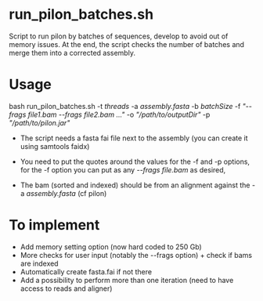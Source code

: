 # run_pilon_batches.sh
Script to run pilon by batches of sequences, develop to avoid out of memory issues.
At the end, the script checks the number of batches and merge them into a corrected assembly.


# Usage

bash run_pilon_batches.sh -t <i>threads</i> -a <i>assembly.fasta</i> -b <i>batchSize</i> -f <i>"--frags file1.bam --frags file2.bam ..."</i>  -o <i>"/path/to/outputDir"</i> -p <i>"/path/to/pilon.jar"</i>


- The script needs a fasta fai file next to the assembly (you can create it using samtools faidx)

- You need to put the quotes around the values for the -f and -p options, for the -f option you can put as any <i>--frags file.bam</i> as desired,

- The bam (sorted and indexed) should be from an alignment against the -a <i>assembly.fasta</i> (cf pilon)

# To implement 

- Add memory setting option (now hard coded to 250 Gb)
- More checks for user input (notably the --frags option) + check if bams are indexed
- Automatically create fasta.fai if not there
- Add a possibility to perform more than one iteration (need to have access to reads and aligner)
